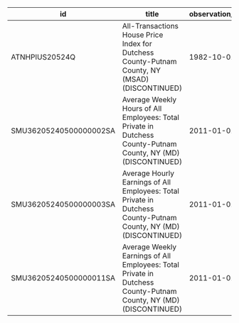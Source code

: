 | id                     | title                                                                                                            | observation_start   | observation_end   |
|------------------------|------------------------------------------------------------------------------------------------------------------|---------------------|-------------------|
| ATNHPIUS20524Q         | All-Transactions House Price Index for Dutchess County-Putnam County, NY (MSAD) (DISCONTINUED)                   | 1982-10-01          | 2018-07-01        |
| SMU36205240500000002SA | Average Weekly Hours of All Employees: Total Private in Dutchess County-Putnam County, NY (MD) (DISCONTINUED)    | 2011-01-01          | 2022-03-01        |
| SMU36205240500000003SA | Average Hourly Earnings of All Employees: Total Private in Dutchess County-Putnam County, NY (MD) (DISCONTINUED) | 2011-01-01          | 2022-03-01        |
| SMU36205240500000011SA | Average Weekly Earnings of All Employees: Total Private in Dutchess County-Putnam County, NY (MD) (DISCONTINUED) | 2011-01-01          | 2022-03-01        |